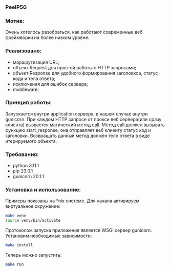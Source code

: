 ### PeelP50

### Мотив:

Очень хотелось разобраться, как работают современные веб фреймворки на более низком уровне.

### Реализовано:

 - маршрутизация URL;
 - объект Request для простой работы с HTTP запросами;
 - объект Response для удобного формирования заголовков, статус кода и тела ответа;
 - исключения для ошибок сервера;
 - middleware;

### Принцип работы:

Запускается внутри application сервера, в нашем случае внутри gunicorn. При каждом HTTP запросе от прокси веб сервера(или сразу клиента) вызвается магический метод call. Метод call должен вызывать функцию start_response, она отправляет веб клиенту статус код и заголовки. Возвращать данный метод должен тело ответа в виде итерируемого объекта.

### Требования:

- python 3.11.1
- pip 23.0.1
- gunicorn 20.1.1

### Установка и использование:

Примеры показаны на *nix системе.
Для начала активируем виртуальное окружение:
```sh
make venv
source venv/bin/activate
```
Протоколом запуска приложения является WSGI сервер gunicorn. Установим необходимые зависимости:
```sh
make install
```
Теперь можно запустить:
```sh
make run
```
